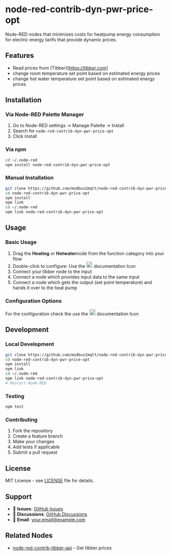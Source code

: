 # node-red-contrib-dyn-pwr-price-opt

Node-RED nodes that minimizes costs for heatpump energy consumption for electric energy tarifs that provide dynamic prices.

## Features

- Read prices from (Tibber)[https://tibber.com]
- change room temperature set point based on estimated energy prices
- change hot water temperature set point  based on estimated energy prices

## Installation

### Via Node-RED Palette Manager
1. Go to Node-RED settings → Manage Palette → Install
2. Search for `node-red-contrib-dyn-pwr-price-opt`
3. Click Install

### Via npm
```bash
cd ~/.node-red
npm install node-red-contrib-dyn-pwr-price-opt
```

### Manual Installation
```bash
git clone https://github.com/modbus2mqtt/node-red-contrib-dyn-pwr-price-opt.git
cd node-red-contrib-dyn-pwr-price-opt
npm install
npm link
cd ~/.node-red
npm link node-red-contrib-dyn-pwr-price-opt
```

## Usage

### Basic Usage

1. Drag the **Heating** or **Hotwater**node from the function category into your flow
2. Double-click to configure:
   Use the <img src="https://raw.githubusercontent.com/FortAwesome/Font-Awesome/6.x/svgs/solid/book.svg" width="20" height="20"> documentation Icon
3. Connect your tibber node to the input
4. Connect a node which provides input data to the same input
5. Connect a node which gets the output (set point temperature) and hands it over to the heat pump

### Configuration Options

For the configuration check the  use the <img src="https://raw.githubusercontent.com/FortAwesome/Font-Awesome/6.x/svgs/solid/book.svg" width="20" height="20"> documentation Icon


## Development

### Local Development
```bash
git clone https://github.com/modbus2mqtt/node-red-contrib-dyn-pwr-price-opt.git
cd node-red-contrib-dyn-pwr-price-opt
npm install
npm link
cd ~/.node-red
npm link node-red-contrib-dyn-pwr-price-opt
# Restart Node-RED
```

### Testing
```bash
npm test
```

### Contributing
1. Fork the repository
2. Create a feature branch
3. Make your changes
4. Add tests if applicable
5. Submit a pull request

## License

MIT License - see [LICENSE](LICENSE) file for details.

## Support

- 🐛 **Issues**: [GitHub Issues](https://github.com/modbus2mqtt/node-red-contrib-dyn-pwr-price-opt/issues)
- 💬 **Discussions**: [GitHub Discussions](https://github.com/modbus2mqtt/node-red-contrib-dyn-pwr-price-opt/discussions)
- 📧 **Email**: your.email@example.com

## Related Nodes

- [node-red-contrib-tibber-api](https://flows.nodered.org/node/node-red-contrib-tibber-api) - Get tibber prices
